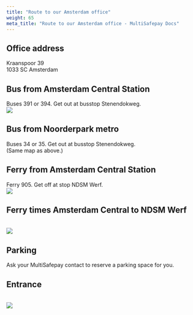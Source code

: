 ```yaml
---
title: "Route to our Amsterdam office"
weight: 65
meta_title: "Route to our Amsterdam office - MultiSafepay Docs"
---
```


## Office address
Kraanspoor 39<br>
1033 SC Amsterdam

## Bus from Amsterdam Central Station
Buses 391 or 394. Get out at busstop Stenendokweg.
<br><img src="../Bus.jpg">

## Bus from Noorderpark metro 
Buses 34 or 35. Get out at busstop Stenendokweg.<br>
(Same map as above.)

## Ferry from Amsterdam Central Station 
Ferry 905. Get off at stop NDSM Werf.
<br><img src="../ndsm.jpg">

## Ferry times Amsterdam Central to NDSM Werf
<br><img src="../ferrytimes.jpg">

## Parking
Ask your MultiSafepay contact to reserve a parking space for you.

## Entrance
<br><img src="../door.jpg">
